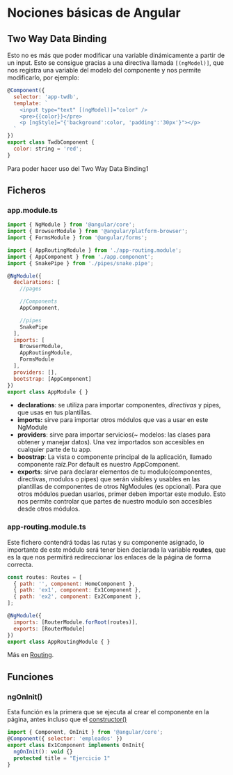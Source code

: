 # Nociones básicas de Angular

## Two Way Data Binding

Esto no es más que poder modificar una variable dinámicamente a partir de un input. Esto se consigue gracias a una directiva llamada ```[(ngModel)]```, que nos registra una variable del modelo del componente y nos permite modificarlo, por ejemplo:
```javascript
@Component({
  selector: 'app-twdb',
  template: `
    <input type="text" [(ngModel)]="color" />
    <pre>{{color}}</pre>
    <p [ngStyle]="{'background':color, 'padding':'30px'}"></p>
  `
})
export class TwdbComponent {
  color: string = 'red';
}
```

Para poder hacer uso del Two Way Data Binding1

## Ficheros

### app.module.ts

```javascript
import { NgModule } from '@angular/core';
import { BrowserModule } from '@angular/platform-browser';
import { FormsModule } from '@angular/forms';

import { AppRoutingModule } from './app-routing.module';
import { AppComponent } from './app.component';
import { SnakePipe } from './pipes/snake.pipe';

@NgModule({
  declarations: [
    //pages

    //Components
    AppComponent,

    //pipes
    SnakePipe
  ],
  imports: [
    BrowserModule,
    AppRoutingModule,
    FormsModule
  ],
  providers: [],
  bootstrap: [AppComponent]
})
export class AppModule { }
```

* **declarations**:  se utiliza para importar componentes, *directivas* y pipes, que usas en tus plantillas.
* **imports:** sirve para importar otros módulos que vas a usar en este NgModule
* **providers**: sirve para importar servicios(~ modelos: las clases para obtener y manejar datos). Una vez importados son accesibles en cualquier parte de tu app.
* **boostrap**: La vista o componente principal de la aplicación, llamado componente raíz.Por default es nuestro AppComponent.
* **exports**: sirve para declarar elementos de tu modulo(componentes, directivas, modulos o pipes) que serán visibles y usables en las plantillas de componentes de otros NgModules (es opcional). Para que otros módulos puedan usarlos, primer deben importar este modulo. Esto nos permite controlar que partes de nuestro modulo son accesibles desde otros módulos.

### app-routing.module.ts
Este fichero contendrá todas las rutas y su componente asignado, lo importante de este módulo será tener bien declarada la variable **routes**, que es la que nos permitirá redireccionar los enlaces de la página de forma correcta.

```javascript
const routes: Routes = [
  { path: '', component: HomeComponent },
  { path: 'ex1', component: Ex1Component },
  { path: 'ex2', component: Ex2Component },
];

@NgModule({
  imports: [RouterModule.forRoot(routes)],
  exports: [RouterModule]
})
export class AppRoutingModule { }
```

Más en [Routing](/es/Angular/routing.md).

## Funciones

### ngOnInit()
Esta función es la primera que se ejecuta al crear el componente en la página, antes incluso que el [constructor()](ts.md) 
```javascript
import { Component, OnInit } from '@angular/core';
@Component({ selector: 'empleados' })
export class Ex1Component implements OnInit{
  ngOnInit(): void {}
  protected title = "Ejercicio 1"
}
```
